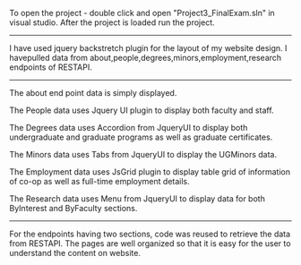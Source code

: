 To open the project - double click and open "Project3_FinalExam.sln" in visual studio.
After the project is loaded run the project.

***********************************************************************
I have used jquery backstretch plugin for the layout of my website design.
I havepulled data from about,people,degrees,minors,employment,research endpoints
of RESTAPI.
***********************************************************************
The about end point data is simply displayed.

The People data uses Jquery UI plugin to display both faculty and staff.

The Degrees data uses Accordion from JqueryUI to display both undergraduate and 
graduate programs as well as graduate certificates.

The Minors data uses Tabs from JqueryUI to display the UGMinors data.

The Employment data uses JsGrid plugin to display table grid of information
of co-op as well as full-time employment details.

The Research data uses Menu from JqueryUI to display data for both ByInterest
and ByFaculty sections. 

************************************************************************
For the endpoints having two sections, code was reused to retrieve the data from
RESTAPI.
The pages are well organized so that it is easy for the user to understand the
content on website.
